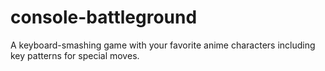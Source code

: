 # console-battleground
A keyboard-smashing game with your favorite anime characters including key patterns for special moves.
